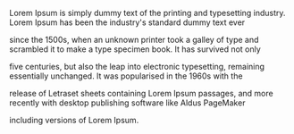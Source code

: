 Lorem Ipsum is simply dummy text of the printing and typesetting industry. Lorem Ipsum has been the industry's standard dummy text ever 

since the 1500s, when an unknown printer took a galley of type and scrambled it to make a type specimen book. It has survived not only 

five centuries, but also the leap into electronic typesetting, remaining essentially unchanged. It was popularised in the 1960s with the 

release of Letraset sheets containing Lorem Ipsum passages, and more recently with desktop publishing software like Aldus PageMaker 

including versions of Lorem Ipsum.
